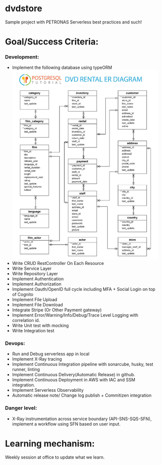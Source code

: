 # dvdstore

Sample project with PETRONAS Serverless best practices and such!

# Goal/Success Criteria:

### Development:

- Implement the following database using typeORM
  ![DVDStore ERD](./printable-postgresql-sample-database-diagram1024_1.jpg)
- Write CRUD RestController On Each Resource
- Write Service Layer
- Write Repository Layer
- Implement Authentication
- Implement Authorization
- Implement Oauth/OpenID full cycle including MFA + Social Login on top of Cognito
- Implement File Upload
- Implement File Download
- Integrate Stripe (Or Other Payment gateway)
- Implement Error/Warning/Info/Debug/Trace Level Logging with correlation id.
- Write Unit test with mocking
- Write Integration test

### Devops:

- Run and Debug serverless app in local
- Implement X-Ray tracing
- Implement Continuous Integration pipeline with sonarcube, husky, test runner, linting
- Implement Continuous Delivery(Automatic Release) in github.
- Implement Continuous Deployment in AWS with IAC and SSM integration.
- Implement Serverless Observability
- Automatic release note/ Change log publish + Commitizen integration

### Danger level:

- X-Ray instrumentation across service boundary (API-SNS-SQS-SFN), implement a workflow using SFN based on user input.

# Learning mechanism:

Weekly session at office to update what we learn.

